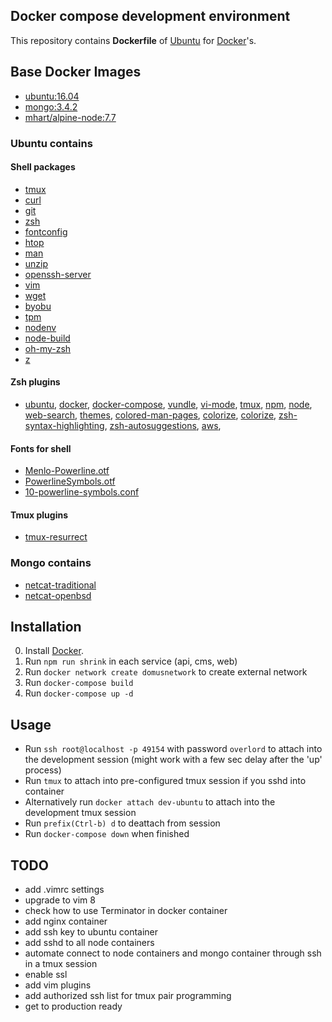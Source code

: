 ## Docker compose development environment

This repository contains **Dockerfile** of [Ubuntu](http://www.ubuntu.com/) for [Docker](https://www.docker.com/)'s.


## Base Docker Images

* [ubuntu:16.04](https://registry.hub.docker.com/u/library/ubuntu/)
* [mongo:3.4.2](https://)
* [mhart/alpine-node:7.7](https://)


### Ubuntu contains


#### Shell packages

- [tmux](http://)
- [curl](http://)
- [git](http://)
- [zsh](http://)
- [fontconfig](http://)
- [htop](http://)
- [man](http://)
- [unzip](http://)
- [openssh-server](http://)
- [vim](http://)
- [wget](http://)
- [byobu](http://)
- [tpm](http://)
- [nodenv](http://)
- [node-build](http://)
- [oh-my-zsh](http://)
- [z](http://)

#### Zsh plugins

* [ubuntu](http://), [docker](http://), [docker-compose](http://), [vundle](http://), [vi-mode](http://), [tmux](http://), [npm](http://), [node](http://), [web-search](http://), [themes](http://), [colored-man-pages](http://), [colorize](http://), [colorize](http://), [zsh-syntax-highlighting](http://), [zsh-autosuggestions](http://), [aws](http://),    

#### Fonts for shell

- [Menlo-Powerline.otf](http://)
- [PowerlineSymbols.otf](http://)
- [10-powerline-symbols.conf](http://)

#### Tmux plugins

- [tmux-resurrect](http://)


### Mongo contains

- [netcat-traditional](http://)
- [netcat-openbsd](http://)
 

## Installation

0. Install [Docker](https://www.docker.com/).
1. Run `npm run shrink` in each service (api, cms, web)
2. Run `docker network create domusnetwork` to create external network
3. Run `docker-compose build`
4. Run `docker-compose up -d`


## Usage

- Run `ssh root@localhost -p 49154` with password `overlord` to attach into the development session (might work with a few sec delay after the 'up' process)
- Run `tmux` to attach into pre-configured tmux session if you sshd into container
- Alternatively run `docker attach dev-ubuntu` to attach into the development tmux session
- Run `prefix(Ctrl-b) d` to deattach from session
- Run `docker-compose down` when finished


## TODO

- add .vimrc settings
- upgrade to vim 8
- check how to use Terminator in docker container
- add nginx container
- add ssh key to ubuntu container
- add sshd to all node containers
- automate connect to node containers and mongo container through ssh in a tmux session
- enable ssl
- add vim plugins
- add authorized ssh list for tmux pair programming
- get to production ready
